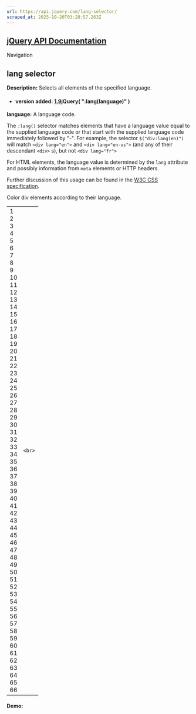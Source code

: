 ```yaml
---
url: https://api.jquery.com/lang-selector/
scraped_at: 2025-10-20T03:28:57.263Z
---
```


## [jQuery API Documentation](https://jquery.com/ "jQuery API Documentation")

Navigation

## lang selector

**Description:** Selects all elements of the specified language.

- #### version added: [1.9](https://api.jquery.com/category/version/1.9/)jQuery( ":lang(language)" )


**language:** A language code.


The `:lang()` selector matches elements that have a language value equal to the supplied language code or that start with the supplied language code immediately followed by "-". For example, the selector `$("div:lang(en)")` will match `<div lang="en">` and `<div lang="en-us">` (and any of their descendant `<div>` s), but not `<div lang="fr">`

For HTML elements, the language value is determined by the `lang` attribute and possibly information from `meta` elements or HTTP headers.

Further discussion of this usage can be found in the [W3C CSS specification](https://www.w3.org/TR/css3-selectors/#lang-pseudo).

Color div elements according to their language.

|     |     |
| --- | --- |
| 1<br>2<br>3<br>4<br>5<br>6<br>7<br>8<br>9<br>10<br>11<br>12<br>13<br>14<br>15<br>16<br>17<br>18<br>19<br>20<br>21<br>22<br>23<br>24<br>25<br>26<br>27<br>28<br>29<br>30<br>31<br>32<br>33<br>34<br>35<br>36<br>37<br>38<br>39<br>40<br>41<br>42<br>43<br>44<br>45<br>46<br>47<br>48<br>49<br>50<br>51<br>52<br>53<br>54<br>55<br>56<br>57<br>58<br>59<br>60<br>61<br>62<br>63<br>64<br>65<br>66 | ```<br>``` |

#### Demo: